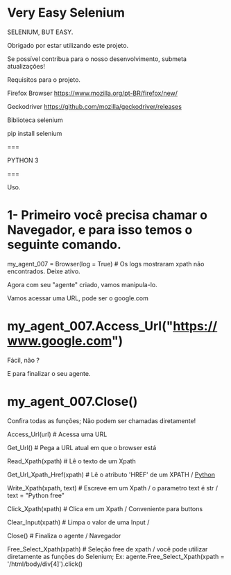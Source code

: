 # Very Easy Selenium
SELENIUM, BUT EASY.

Obrigado por estar utilizando este projeto.

Se possível contribua para o nosso desenvolvimento, submeta atualizações!


Requisitos para o projeto.

Firefox Browser
https://www.mozilla.org/pt-BR/firefox/new/

Geckodriver
https://github.com/mozilla/geckodriver/releases



Biblioteca selenium

pip install selenium

===

PYTHON 3

===

Uso.


1- Primeiro você precisa chamar o Navegador, e para isso temos o seguinte comando.
==

my_agent_007 = Browser(log = True) # Os logs mostraram xpath não encontrados. Deixe ativo.


Agora com seu "agente" criado, vamos manipula-lo.

Vamos acessar uma URL, pode ser o google.com

my_agent_007.Access_Url("https://www.google.com")
==

Fácil, não ?

E para finalizar o seu agente. 

my_agent_007.Close()
==




Confira todas as funções; Não podem ser chamadas diretamente!

Access_Url(url) # Acessa uma URL

Get_Url() # Pega a URL atual em que o browser está

Read_Xpath(xpath) # Lê o texto de um Xpath

Get_Url_Xpath_Href(xpath) # Lê o atributo 'HREF' de um XPATH / <a href="Python.com">Python</a> 

Write_Xpath(xpath, text) # Escreve em um Xpath / o parametro text é str / text = "Python free" 

Click_Xpath(xpath) # Clica em um Xpath / Conveniente para buttons

Clear_Input(xpath) # Limpa o valor de uma Input /

Close() # Finaliza o agente / Navegador

Free_Select_Xpath(xpath) # Seleção free de xpath / você pode utilizar diretamente as funções do Selenium; Ex: agente.Free_Select_Xpath(xpath = '/html/body/div[4]').click()

